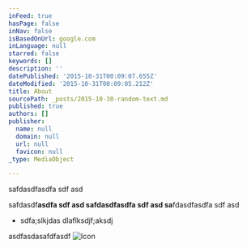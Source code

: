 ```yaml
---
inFeed: true
hasPage: false
inNav: false
isBasedOnUrl: google.com
inLanguage: null
starred: false
keywords: []
description: ''
datePublished: '2015-10-31T00:09:07.655Z'
dateModified: '2015-10-31T00:09:05.212Z'
title: About
sourcePath: _posts/2015-10-30-random-text.md
published: true
authors: []
publisher:
  name: null
  domain: null
  url: null
  favicon: null
_type: MediaObject

---
```

safdasdfasdfa sdf asd

safdasdf**asdfa sdf asd safdasdfasdfa sdf asd sa**fdasdfasdfa sdf asd

* sdfa;slkjdas dlaflksdjf;aksdj

asdfasdasafdfasdf
![Icon](https://the-grid-user-content.s3-us-west-2.amazonaws.com/8b3864f7-da36-4bc6-a201-dd48133541e6.png)